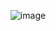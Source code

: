 <p align="center">
  <img src="https://github.com/user-attachments/assets/234c3113-7017-44ab-bf2c-c4fe57a02612" alt="image">
</p>
